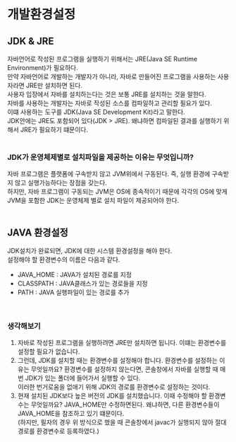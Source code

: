# 개발환경설정

## JDK & JRE
자바언어로 작성된 프로그램을 실행하기 위해서는 JRE(Java SE Runtime Environment)가 필요하다.<br>
만약 자바언어로 개발하는 개발자가 아니라, 자바로 만들어진 프로그램을 사용하는 사용자라면 JRE만 설치하면 된다.<br>
사용자 입장에서 자바를 설치하는다는 것은 보통 JRE를 설치하는 것을 말한다.<br>
자바를 사용하는 개발자는 자바로 작성된 소스를 컴파일하고 관리할 필요가 있다.<br>
이떄 사용하는 도구를 JDK(Java SE Development Kit)라고 말한다.<br>
JDK안에는 JRE도 포함되어 있다(JDK > JRE). 왜냐하면 컴파일된 결과를 실행하기 위해서 JRE가 필요하기 떄문이다.<br>
<br>
### JDK가 운영체제별로 설치파일을 제공하는 이유는 무엇입니까?
자바 프로그램은 플랫폼에 구속받지 않고 JVM위에서 구동된다. 즉, 실행 환경에 구속받지 않고 실행가능하다는 장점을 갖는다.<br>
하지만, 자바 프로그램이 구동되는 JVM은 OS에 종속적이기 때문에 각각의 OS에 맞게 JVM을 포함한 JDK는 운영체제 별로 설치 파일이 제공되어야 한다.<br>
<br>
## JAVA 환경설정
JDK설치가 완료되면, JDK에 대한 시스템 환경설정을 해야 한다.<br>
설정해야 할 환경변수의 이름은 다음과 같다.<br>
- JAVA_HOME : JAVA가 설치된 경로를 지정<br>
- CLASSPATH : JAVA클래스가 있는 경로들을 지정<br>
- PATH : JAVA 실행파일이 있는 경로를 추가<br>
<br>

### 생각해보기
1. 자바로 작성된 프로그램을 실행하려면 JRE만 설치하면 됩니다. 이떄는 환경변수를 설정할 필요가 없습니다.
2. 그런데, JDK를 설치할 때는 환경변수를 설정해야 합니다. 환경변수를 설정하는 이유는 무엇일까요?
환경변수를 설정하지 않는다면, 콘솔창에서 자바를 실행할 때 매번 JDK가 있는 폴더에 들어가서 실행할 수 있다.<br>
이러한 번거로움을 없애기 위해 JDK의 경로를 환경변수로 설정하는 것이다.<br>
3. 현재 설치된 JDK보다 높은 버전의 JDK를 설치했습니다. 이때 수정해야 할 환경변수는 무엇일까요?
JAVA_HOME만 수정하면된다. 왜냐하면, 다른 환경변수들이 JAVA_HOME을 참조하고 있기 떄문이다.<br>
(하지만, 필자의 경우 위 방식으로 했을 때 콘솔창에서 javac가 실행되지 않아 절대경로를 환경변수로 등록하였다.)<br>
